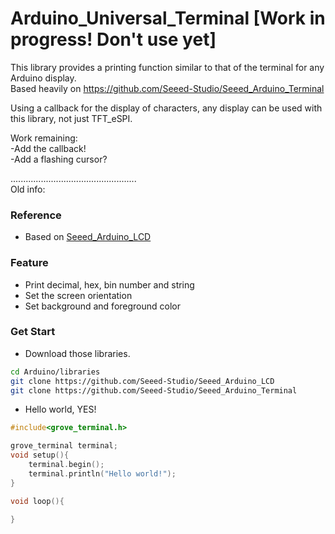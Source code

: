 # Arduino_Universal_Terminal [Work in progress! Don't use yet]        
This library provides a printing function similar to that of the terminal for any Arduino display.             
Based heavily on https://github.com/Seeed-Studio/Seeed_Arduino_Terminal              

Using a callback for the display of characters, any display can be used with this library, not just TFT_eSPI.         

Work remaining:          
-Add the callback!       
-Add a flashing cursor?         

..................................................                    
Old info:

### Reference
- Based on [Seeed_Arduino_LCD](https://github.com/Seeed-Studio/Seeed_Arduino_LCD)

### Feature
- Print decimal, hex, bin number and string
- Set the screen orientation
- Set background and foreground color

### Get Start
- Download those libraries.
```bash
cd Arduino/libraries
git clone https://github.com/Seeed-Studio/Seeed_Arduino_LCD
git clone https://github.com/Seeed-Studio/Seeed_Arduino_Terminal
```

- Hello world, YES!
```C++
#include<grove_terminal.h>

grove_terminal terminal;
void setup(){
    terminal.begin();
    terminal.println("Hello world!");
}

void loop(){
    
}
```
